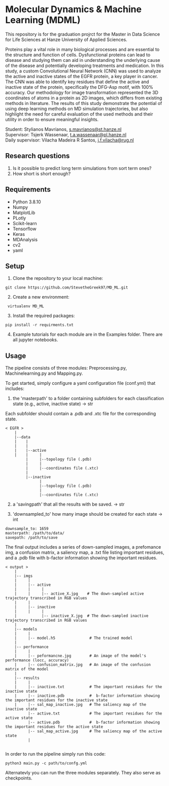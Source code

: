 # Molecular Dynamics & Machine Learning (MDML)

This repository is for the graduation projrct for the Master in Data Science 
for Life Sciences at Hanze University of Applied Sciences.

Proteins play a vital role in many biological processes and are essential to the structure and function of cells. Dysfunctional proteins can lead to disease and studying them can aid in understanding the underlying cause of the disease and potentially developing treatments and medication. In this study, a custom Convolutional Neural Network (CNN) was used to analyze the active and inactive states of the EGFR protein, a key player in cancer. The CNN was able to identify key residues that define the active and inactive state of the protein, specifically the DFG-Asp motif, with 100% accuracy. Our methodology for image transformation represented the 3D coordinates of atoms in a protein as 2D images, which differs from existing methods in literature. The results of this study demonstrate the potential of using deep learning methods on MD simulation trajectories, but also highlight the need for careful evaluation of the used methods and their utility in order to ensure meaningful insights.

Student:          Stylianos Mavrianos, s.mavrianos@st.hanze.nl <br>
Supervisor:       Tsjerk Wassenaar,  t.a.wassenaar@pl.hanze.nl <br>
Daily supervisor: Vilacha Madeira R Santos, j.f.vilacha@rug.nl <br>

## Research questions
1. Is it possible to predict long term simulations from sort term ones? 
2. How short is short enough? 

## Requirements

- Python 3.8.10
- Numpy
- MatplotLib
- PLotly
- Scikit-learn
- Tensorflow
- Keras
- MDAnalysis
- cv2
- yaml

## Setup

1. Clone the repository to your local machine:

```git clone https://github.com/StevetheGreek97/MD_ML.git```

2. Create a new environment:

``` virtualenv MD_ML```

3. Install the required packages:

```pip install -r requirments.txt```

4. Example tutorials for each module are in the Examples folder. There are all jupyter notebooks. 

## Usage

The pipeline consists of three modules: Preprocessing.py, Machinelearning.py and Mapping.py.

 To get started, simply configure a yaml configuration file (conf.yml) that includes:
1. the 'masterpath' to a folder containing subfolders for each classification state (e.g., active, inactive state) -> str

Each subfolder should contain a .pdb and .xtc file for the corresponding state.

```
< EGFR >
    |
    |--data 
    |    |  
    |    |
    |    |--active
    |    |     |
         |     |--topology file (.pdb)
         |     |
         |     |--coordinates file (.xtc)
         |
         |--inactive
               |
               |--topology file (.pdb)
               |
               |--coordinates file (.xtc)
```

2. a 'savingpath' that all the results with be saved. -> str

3. 'downsampled_to' how many image should be created for each state -> int

```
downsample_to: 1659
masterpath: /path/to/data/
savepath: /path/to/save

```
The final output includes a series of down-sampled images, a prefomance img, a confusion matrix, a saliency map, a .txt file listing important residues, and a .pdb file with b-factor information showing the important residues. 
```
< output >
    |
    |-- imgs 
    |     |
    |     |-- active
    |     |     |
    |     |     |-- active_X.jpg    # The down-sampled active trajectory transcribed in RGB values
    |     |
    |     |-- inactive
    |     |     |
    |           |-- inactive_X.jpg  # The down-sampled inactive trajectory transcribed in RGB values
    |     
    |-- models
    |     |
    |     |-- model.h5               # The trained model 
    |
    |-- performance
    |     |
    |     |-- peformancne.jpg        # An image of the model's performance (locc, accuracy)
    |     |-- confusion_matrix.jpg   # An image of the confusion matrix of the model 
    |
    |-- results
    |     |
    |     |-- inactive.txt           # The important residues for the inactive state
    |     |-- inactive.pdb           #  b-factor information showing the important residues for the inactive state
    |     |-- sal_map_inactive.jpg   # The saliency map of the inactive state
          |-- active.txt             # The important residues for the active state
          |-- active.pdb             #  b-factor information showing the important residues for the active state
          |-- sal_map_active.jpg     # The saliency map of the active state
          |   
    
```
In order to run the pipeline simply run this code:
```
python3 main.py -c path/to/confg.yml
```
Alternatevly you can run the three modules separately. They also serve as checkpoints.
